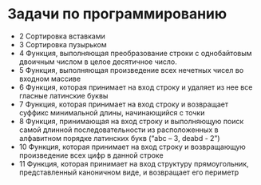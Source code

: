 # Задачи по программированию
* 2 Сортировка вставками
* 3	Сортировка пузырьком
* 4	Функция, выполняющая преобразование строки с однобайтовым двоичным числом в целое десятичное число.
* 5	Функция, выполняющая произведение всех нечетных чисел во входном массиве
* 6	Функция, которая принимает на вход строку и удаляет из нее все гласные латинские буквы
* 7	Функция, которая принимает на вход строку и возвращает суффикс минимальной длины, начинающийся с точки
* 8	Функция, принимающая на вход строку и выполняющую поиск самой длинной последовательности из расположенных в алфавитном порядке латинских букв (“abc – 3, deabd - 2”)
* 10 Функция, которая принимает на вход строку и возвращающую произведение всех цифр в данной строке
* 11 Функция, которая принимает на вход структуру прямоугольник, представленный каноничном виде, и возвращает его периметр
